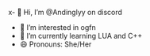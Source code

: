 x- 👋 Hi, I’m @Andinglyy on discord
- 👀 I’m interested in ogfn
- 🌱 I’m currently learning LUA and C++
- 😄 Pronouns: She/Her
